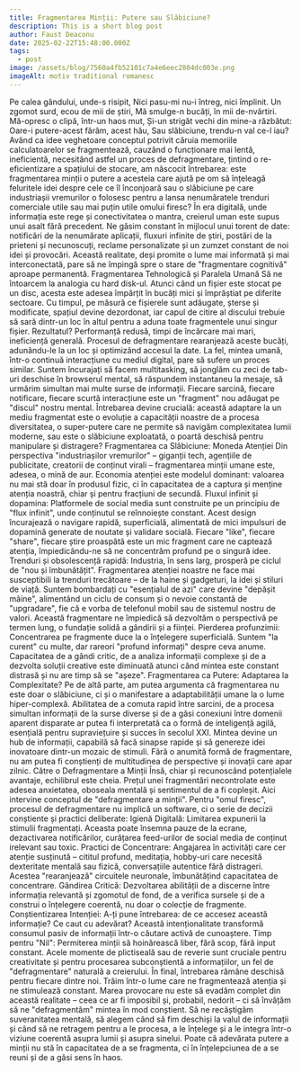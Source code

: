```yaml
---
title: Fragmentarea Minții: Putere sau Slăbiciune?
description: This is a short blog post
author: Faust Deaconu
date: 2025-02-22T15:48:00.000Z
tags:
  - post
image: /assets/blog/7560a4fb52101c7a4e6eec2804dc003e.png
imageAlt: motiv traditional romanesc
---
```


Pe calea gândului, unde-s risipit,
Nici pasu-mi nu-i întreg, nici împlinit.
Un zgomot surd, ecou de mii de știri,
Mă smulge-n bucăți, în mii de-nvârtiri.
Mă-opresc o clipă, într-un haos mut,
Și-un strigăt vechi din mine-a răzbătut:
Oare-i putere-acest fărâm, acest hău,
Sau slăbiciune, trendu-n val ce-l iau?
Având ca idee veghetoare conceptul potrivit căruia memoriile calculatoarelor se fragmentează, cauzând o funcționare mai lentă, ineficientă, necesitând astfel un proces de defragmentare, țintind o re-eficientizare a spațiului de stocare, am născocit întrebarea: este fragmentarea minții o putere a acesteia care ajută pe om să înțeleagă feluritele idei despre cele ce îl înconjoară sau o slăbiciune pe care industriașii vremurilor o folosesc pentru a lansa nenumăratele trenduri comerciale utile sau mai puțin utile omului firesc?
În era digitală, unde informația este rege și conectivitatea o mantra, creierul uman este supus unui asalt fără precedent. Ne găsim constant în mijlocul unui torent de date: notificări de la nenumărate aplicații, fluxuri infinite de știri, postări de la prieteni și necunoscuți, reclame personalizate și un zumzet constant de noi idei și provocări. Această realitate, deși promite o lume mai informată și mai interconectată, pare să ne împingă spre o stare de "fragmentare cognitivă" aproape permanentă.
Fragmentarea Tehnologică și Paralela Umană
Să ne întoarcem la analogia cu hard disk-ul. Atunci când un fișier este stocat pe un disc, acesta este adesea împărțit în bucăți mici și împrăștiat pe diferite sectoare. Cu timpul, pe măsură ce fișierele sunt adăugate, șterse și modificate, spațiul devine dezordonat, iar capul de citire al discului trebuie să sară dintr-un loc în altul pentru a aduna toate fragmentele unui singur fișier. Rezultatul? Performanță redusă, timpi de încărcare mai mari, ineficiență generală. Procesul de defragmentare rearanjează aceste bucăți, adunându-le la un loc și optimizând accesul la date.
La fel, mintea umană, într-o continuă interacțiune cu mediul digital, pare să sufere un proces similar. Suntem încurajați să facem multitasking, să jonglăm cu zeci de tab-uri deschise în browserul mental, să răspundem instantaneu la mesaje, să urmărim simultan mai multe surse de informații. Fiecare sarcină, fiecare notificare, fiecare scurtă interacțiune este un "fragment" nou adăugat pe "discul" nostru mental. Întrebarea devine crucială: această adaptare la un mediu fragmentat este o evoluție a capacității noastre de a procesa diversitatea, o super-putere care ne permite să navigăm complexitatea lumii moderne, sau este o slăbiciune exploatată, o poartă deschisă pentru manipulare și distragere?
Fragmentarea ca Slăbiciune: Moneda Atenției
Din perspectiva "industriașilor vremurilor" – giganții tech, agențiile de publicitate, creatorii de conținut virali – fragmentarea minții umane este, adesea, o mină de aur. Economia atenției este modelul dominant: valoarea nu mai stă doar în produsul fizic, ci în capacitatea de a captura și menține atenția noastră, chiar și pentru fracțiuni de secundă.
Fluxul infinit și dopamina: Platformele de social media sunt construite pe un principiu de "flux infinit", unde conținutul se reînnoiește constant. Acest design încurajează o navigare rapidă, superficială, alimentată de mici impulsuri de dopamină generate de noutate și validare socială. Fiecare "like", fiecare "share", fiecare știre proaspătă este un mic fragment care ne captează atenția, împiedicându-ne să ne concentrăm profund pe o singură idee.
Trenduri și obsolescență rapidă: Industria, în sens larg, prosperă pe ciclul de "nou și îmbunătățit". Fragmentarea atenției noastre ne face mai susceptibili la trenduri trecătoare – de la haine și gadgeturi, la idei și stiluri de viață. Suntem bombardați cu "esențialul de azi" care devine "depășit mâine", alimentând un ciclu de consum și o nevoie constantă de "upgradare", fie că e vorba de telefonul mobil sau de sistemul nostru de valori. Această fragmentare ne împiedică să dezvoltăm o perspectivă pe termen lung, o fundație solidă a gândirii și a ființei.
Pierderea profunzimii: Concentrarea pe fragmente duce la o înțelegere superficială. Suntem "la curent" cu multe, dar rareori "profund informați" despre ceva anume. Capacitatea de a gândi critic, de a analiza informații complexe și de a dezvolta soluții creative este diminuată atunci când mintea este constant distrasă și nu are timp să se "așeze".
Fragmentarea ca Putere: Adaptarea la Complexitate?
Pe de altă parte, am putea argumenta că fragmentarea nu este doar o slăbiciune, ci și o manifestare a adaptabilității umane la o lume hiper-complexă. Abilitatea de a comuta rapid între sarcini, de a procesa simultan informații de la surse diverse și de a găsi conexiuni între domenii aparent disparate ar putea fi interpretată ca o formă de inteligență agilă, esențială pentru supraviețuire și succes în secolul XXI. Mintea devine un hub de informații, capabilă să facă sinapse rapide și să genereze idei inovatoare dintr-un mozaic de stimuli. Fără o anumită formă de fragmentare, nu am putea fi conștienți de multitudinea de perspective și inovații care apar zilnic.
Către o Defragmentare a Minții
Însă, chiar și recunoscând potențialele avantaje, echilibrul este cheia. Prețul unei fragmentări necontrolate este adesea anxietatea, oboseala mentală și sentimentul de a fi copleșit. Aici intervine conceptul de "defragmentare a minții".
Pentru "omul firesc", procesul de defragmentare nu implică un software, ci o serie de decizii conștiente și practici deliberate:
Igienă Digitală: Limitarea expunerii la stimulii fragmentați. Aceasta poate însemna pauze de la ecrane, dezactivarea notificărilor, curățarea feed-urilor de social media de conținut irelevant sau toxic.
Practici de Concentrare: Angajarea în activități care cer atenție susținută – cititul profund, meditația, hobby-uri care necesită dexteritate mentală sau fizică, conversațiile autentice fără distrageri. Acestea "rearanjează" circuitele neuronale, îmbunătățind capacitatea de concentrare.
Gândirea Critică: Dezvoltarea abilității de a discerne între informația relevantă și zgomotul de fond, de a verifica sursele și de a construi o înțelegere coerentă, nu doar o colecție de fragmente.
Conștientizarea Intenției: A-ți pune întrebarea: de ce accesez această informație? Ce caut cu adevărat? Această intenționalitate transformă consumul pasiv de informații într-o căutare activă de cunoaștere.
Timp pentru "Nil": Permiterea minții să hoinărească liber, fără scop, fără input constant. Acele momente de plictiseală sau de reverie sunt cruciale pentru creativitate și pentru procesarea subconștientă a informațiilor, un fel de "defragmentare" naturală a creierului.
În final, întrebarea rămâne deschisă pentru fiecare dintre noi. Trăim într-o lume care ne fragmentează atenția și ne stimulează constant. Marea provocare nu este să evadăm complet din această realitate – ceea ce ar fi imposibil și, probabil, nedorit – ci să învățăm să ne "defragmentăm" mintea în mod conștient. Să ne recâștigăm suveranitatea mentală, să alegem când să fim deschiși la valul de informații și când să ne retragem pentru a le procesa, a le înțelege și a le integra într-o viziune coerentă asupra lumii și asupra sinelui. Poate că adevărata putere a minții nu stă în capacitatea de a se fragmenta, ci în înțelepciunea de a se reuni și de a găsi sens în haos.

